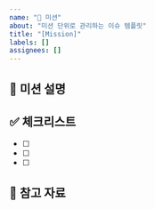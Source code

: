 ```yaml
---
name: "🚩 미션"
about: "미션 단위로 관리하는 이슈 템플릿"
title: "[Mission]"
labels: []
assignees: []
---
```


## 🚩 미션 설명
<!-- 이번 미션의 요구 사항과 구현 목표를 간단히 작성해주세요. -->

## ✅ 체크리스트
- [ ] 
- [ ]
- [ ]

## 💬 참고 자료
<!-- 관련 문서, 링크, 이미지 등이 있다면 첨부해주세요. -->
